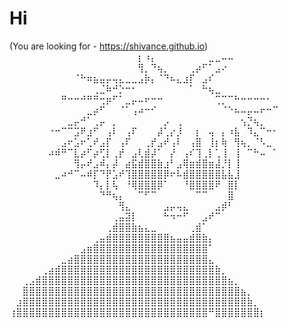 # Hi

(You are looking for - https://shivance.github.io)
⠀⠀⠀⠀⠀⠀⠀⠀⠀⠀⠀⠀⠀⠀⠀⠀⠀⠀⠀⠀⡆⠰⡄⠀⠀⠀⠀⠀⠀⠀⠀⣀⣀⠤⠤⠀⠀⠀⠀⠀⠀⠀
⠀⠀⠀⠀⠀⠀⠀⠀⠀⠀⠀⠀⠀⠀⠀⠀⠀⠀⠀⠀⢻⡀⠙⢦⡀⠀⠀⠀⢀⡴⠋⠁⣠⠔⠀⠀⠀⠀⠀⠀⠀⠀
⠀⠀⠀⠀⠀⠀⠀⠀⠀⠀⠈⠓⠶⣦⣤⡤⢤⣄⣀⣀⣠⡷⡄⠈⠙⠦⣄⣰⡏⠀⣠⠎⠀⠀⠀⠀⠀⠀⠀⠀⠀⠀
⠀⠀⠀⠀⠀⠀⠀⠀⠀⠀⠀⠀⠀⢀⣈⠷⠚⡑⠒⠂⠀⠀⠀⠀⠀⠀⠀⠀⠁⠀⠓⢦⣀⠀⠀⠀⠀⠀⠀⠀⠀⠀
⠀⠀⠀⠀⠀⠀⠀⠀⠛⠒⠒⠚⠛⠛⢒⡶⠋⠁⣀⡤⠤⠖⠒⠒⠀⠀⠀⠀⠀⠀⠀⠀⢉⡉⠉⠓⠒⠒⠒⠒⠂⠀
⠀⠀⠀⠀⠀⠀⠀⠀⠀⠀⠀⠀⣀⡴⠋⠀⠀⠈⠁⢠⠴⠒⠊⠀⠀⠀⠀⠀⠀⠀⠀⠀⠀⠈⠑⠦⠤⡤⠤⠖⠒⠉
⠀⠀⠀⠀⠀⠀⠀⠀⠀⣀⡤⠚⠁⢀⡤⠀⡀⠀⠀⠀⠀⠀⠀⠀⡠⠀⢀⠀⠀⠀⠀⠀⠀⠀⠀⠀⢢⡙⢦⡀⠀⠀
⠀⠀⠀⠀⠀⠀⠐⠒⠉⠉⣩⠟⣰⠋⠀⢠⠇⠀⢠⠏⠀⠀⠀⡼⢁⡔⡸⠀⠀⡆⠀⢤⠀⡄⠰⣧⠀⠹⣄⠉⠒⠂
⠀⠀⠀⠀⠀⠀⠀⠀⣠⠖⣡⠖⢁⠞⣠⡏⠀⢠⠏⠀⠀⢀⡞⣠⠞⢠⠇⠀⢠⣿⠀⢸⡆⢷⠀⢻⢦⡀⠈⠣⣀⠀
⠀⠀⠀⠀⠀⠀⠴⠾⠛⠉⣇⡴⠋⡴⢋⡇⢀⡞⠀⣠⢇⣾⡼⠁⠀⡜⠀⢠⠎⢹⢀⡇⢁⢸⠀⢸⠀⠉⠓⠤⠀⠁
⠀⠀⠀⠀⠀⠀⠀⠀⠀⠀⢻⡤⠞⣠⠾⡄⡼⠀⣴⣯⣾⣿⣿⣷⣰⠃⣠⢿⣶⣾⣿⣶⣼⡘⡇⢸⠀⠀⠀⠀⠀⠀
⠀⠀⠀⠀⠀⠀⠀⣀⠴⠚⠉⠤⠾⡏⠙⡟⣡⠞⢹⣿⣿⣿⣿⣿⡿⠖⠧⣾⣿⣿⣿⣿⣿⣧⣧⣸⠀⠀⠀⠀⠀⠀
⠀⠀⠀⠀⠀⠀⠀⠀⠀⠀⠀⠀⠀⠹⡄⡇⢧⠀⠘⢿⣿⣿⣿⡿⠁⠀⠀⠘⣿⣿⣿⣿⠟⠀⣿⡇⠀⠀⠀⠀⠀⠀
⠀⠀⠀⠀⠀⠀⠀⠀⠀⠀⠀⠀⠀⠀⠙⠛⢦⡄⠀⠀⠉⠋⠉⠀⠀⠀⠀⠀⠀⠉⠉⠀⠀⠀⣿⠀⠀⠀⠀⠀⠀⠀
⠀⠀⠀⠀⠀⠀⠀⠀⠀⠀⠀⠀⠀⠀⠀⠀⠀⢻⣄⠀⠀⠀⠀⠀⣠⡤⢤⣄⠀⠀⠀⠀⣠⡾⠃⠀⠀⠀⠀⠀⠀⠀
⠀⠀⠀⠀⠀⠀⠀⠀⠀⠀⠀⠀⠀⠀⠀⠀⢀⣤⣽⡇⠀⠀⠀⠀⠓⠲⠒⠋⠀⠀⣠⠞⠉⠀⠀⠀⠀⠀⠀⠀⠀⠀
⠀⠀⠀⠀⠀⠀⠀⠀⠀⠀⠀⠀⠀⠀⠀⢀⣾⣿⣿⣷⣦⣄⣀⠀⠀⠀⠀⠀⢀⣾⠁⠀⠀⠀⠀⠀⠀⠀⠀⠀⠀⠀
⠀⠀⠀⠀⠀⠀⠀⠀⠀⠀⠀⠀⠀⢀⣤⣾⣿⣿⣿⣿⣿⣿⣿⣿⣿⣦⣤⣤⣾⣿⣷⡄⠀⠀⠀⠀⠀⠀⠀⠀⠀⠀
⠀⠀⠀⠀⠀⠀⠀⠀⠀⠀⠀⣠⣶⣿⣿⣿⣿⣿⣿⣿⣿⣿⣿⣿⣿⣿⣿⣿⣿⣿⣿⠁⠀⠀⠀⠀⠀⠀⠀⠀⠀⠀
⠀⠀⠀⠀⠀⠀⠀⠀⣀⣴⣿⣿⣿⣿⣿⣿⣿⣿⣿⣿⣿⣿⣿⣿⣿⣿⣿⣿⣿⣿⣿⣄⠀⠀⠀⠀⠀⠀⠀⠀⠀⠀
⠀⠀⠀⠀⠀⢀⣴⣾⣿⣿⣿⣿⣿⣿⣿⣿⣿⣿⣿⣿⣿⣿⣿⣿⣿⣿⣿⣿⣿⣿⣿⣿⣷⡀⠀⠀⠀⠀⠀⠀⠀⠀
⠀⠀⢀⣠⣾⣿⣿⣿⣿⣿⣿⣿⣿⣿⣿⣿⣿⣿⣿⣿⣿⣿⣿⣿⣿⣿⣿⣿⣿⣿⣿⣿⣿⣿⣦⡀⠀⠀⠀⠀⠀⠀
⠀⠀⣿⣿⣿⣿⣿⣿⣿⣿⣿⣿⣿⣿⣿⣿⣿⣿⣿⣿⣿⣿⣿⣿⣿⣿⣿⣿⣿⣿⣿⣿⣿⣿⣿⣿⣦⡀⠀⠀⠀⠀
⠀⣰⣿⣿⣿⣿⣿⣿⣿⣿⣿⣿⣿⣿⣿⣿⣿⣿⣿⣿⣿⣿⣿⣿⣿⣿⣿⣿⣿⣿⣿⣿⣿⣿⣿⣿⣿⣷⡀⠀⠀⠀
⢰⣿⣿⣿⣿⣿⣿⣿⣿⣿⣿⣿⣿⣿⣿⣿⣿⣿⣿⣿⣿⣿⣿⣿⣿⣿⣿⣿⣿⣿⣿⠛⣿⣿⣿⣿⣿⣿⣿⡆⠀⠀
